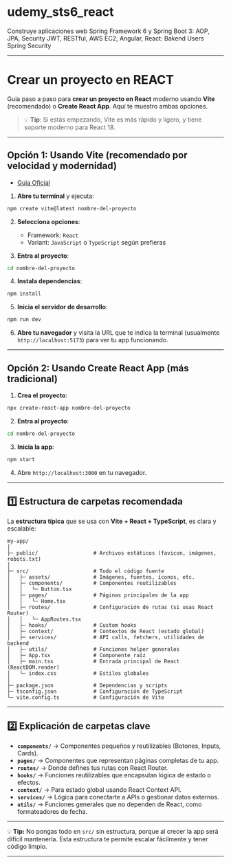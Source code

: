 # udemy_sts6_react
Construye aplicaciones web Spring Framework 6 y Spring Boot 3: AOP, JPA, Security JWT, RESTful, AWS EC2, Angular, React: Bakend Users Spring Security

---

# Crear un proyecto en REACT

Guia paso a paso para **crear un proyecto en React** moderno usando **Vite** (recomendado) o **Create React App**. Aquí te muestro ambas opciones.


> 💡 **Tip**: Si estás empezando, Vite es más rápido y ligero, y tiene soporte moderno para React 18.

---

## **Opción 1: Usando Vite (recomendado por velocidad y modernidad)**

- [Guia Oficial](https://vite.dev/)

1. **Abre tu terminal** y ejecuta:

```bash
npm create vite@latest nombre-del-proyecto
```

2. **Selecciona opciones**:

   * Framework: `React`
   * Variant: `JavaScript` o `TypeScript` según prefieras

3. **Entra al proyecto**:

```bash
cd nombre-del-proyecto
```

4. **Instala dependencias**:

```bash
npm install
```

5. **Inicia el servidor de desarrollo**:

```bash
npm run dev
```

6. **Abre tu navegador** y visita la URL que te indica la terminal (usualmente `http://localhost:5173`) para ver tu app funcionando.

---

## **Opción 2: Usando Create React App (más tradicional)**

1. **Crea el proyecto**:

```bash
npx create-react-app nombre-del-proyecto
```

2. **Entra al proyecto**:

```bash
cd nombre-del-proyecto
```

3. **Inicia la app**:

```bash
npm start
```

4. Abre `http://localhost:3000` en tu navegador.

---


## **1️⃣ Estructura de carpetas recomendada**

La **estructura típica** que se usa con **Vite + React + TypeScript**, es clara y escalable:

```
my-app/
│
├─ public/                  # Archivos estáticos (favicon, imágenes, robots.txt)
│
├─ src/                     # Todo el código fuente
│   ├─ assets/              # Imágenes, fuentes, íconos, etc.
│   ├─ components/          # Componentes reutilizables
│   │   └─ Button.tsx
│   ├─ pages/               # Páginas principales de la app
│   │   └─ Home.tsx
│   ├─ routes/              # Configuración de rutas (si usas React Router)
│   │   └─ AppRoutes.tsx
│   ├─ hooks/               # Custom hooks
│   ├─ context/             # Contextos de React (estado global)
│   ├─ services/            # API calls, fetchers, utilidades de backend
│   ├─ utils/               # Funciones helper generales
│   ├─ App.tsx              # Componente raíz
│   ├─ main.tsx             # Entrada principal de React (ReactDOM.render)
│   └─ index.css            # Estilos globales
│
├─ package.json             # Dependencias y scripts
├─ tsconfig.json            # Configuración de TypeScript
└─ vite.config.ts           # Configuración de Vite
```

---

## **2️⃣ Explicación de carpetas clave**

* **`components/`** → Componentes pequeños y reutilizables (Botones, Inputs, Cards).
* **`pages/`** → Componentes que representan páginas completas de tu app.
* **`routes/`** → Donde defines tus rutas con React Router.
* **`hooks/`** → Funciones reutilizables que encapsulan lógica de estado o efectos.
* **`context/`** → Para estado global usando React Context API.
* **`services/`** → Lógica para conectarte a APIs o gestionar datos externos.
* **`utils/`** → Funciones generales que no dependen de React, como formateadores de fecha.

---

💡 **Tip:** No pongas todo en `src/` sin estructura, porque al crecer la app será difícil mantenerla. Esta estructura te permite escalar fácilmente y tener código limpio.

---